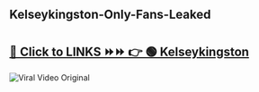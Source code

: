 
 ## Kelseykingston-Only-Fans-Leaked

# <h2><a href="https://clipsfans.com/Kelseykingston&ref=git">🔗 Click to LINKS ⏩⏩ 👉 🟢 Kelseykingston </a></h2>

<a href="https://clipsfans.com/Kelseykingston&ref=git" rel="nofollow" data-target="animated-image.originalLink"><img src="https://i.ibb.co.com/xMMVF88/686577567.gif" alt="Viral Video Original" style="max-width: 100%; display: inline-block;" data-target="animated-image.originalImage"></a>
